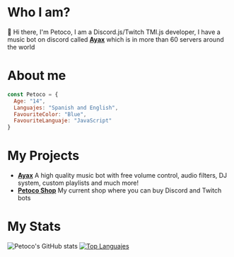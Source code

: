 # Who I am?
👋 Hi there, I'm Petoco, I am a Discord.js/Twitch TMI.js developer, I have a music bot on discord called **[Ayax](https://ayax-xyz.glitch.me)** which is in more than 60 servers around the world

# About me
```js
const Petoco = {
  Age: "14",
  Languajes: "Spanish and English",
  FavouriteColor: "Blue",
  FavouriteLanguaje: "JavaScript"
}
```

# My Projects
- **[Ayax](https://ayax-xyz.glitch.me)** A high quality music bot with free volume control, audio filters, DJ system, custom playlists and much more!
- **[Petoco Shop](https://discord.gg/wxTMnE2Y52)** My current shop where you can buy Discord and Twitch bots

# My Stats
![Petoco's GitHub stats](https://github-readme-stats.vercel.app/api?username=Petoco&show_icons=true&theme=highcontrast)
[![Top Languajes](https://github-readme-stats.vercel.app/api/top-langs/?username=Petoco&theme=highcontrast)](https://github.com/anuraghazra/github-readme-stats)
